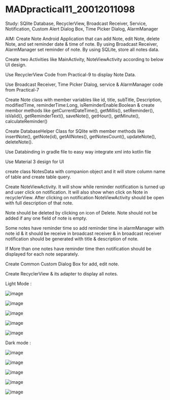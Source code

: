 # MADpractical11_20012011098
Study: SQlite Database, RecyclerView, Broadcast Receiver, Service, Notification, Custom Alert Dialog Box, Time Picker Dialog, AlarmManager

AIM: Create Note Android Application that can add Note, edit Note, delete Note, and set reminder date & time of note. By using Broadcast Receiver, AlarmManager set reminder of note. By using SQLite, store all notes data.

Create two Activities like MainActivity, NoteViewActivity according to below UI design.

Use RecyclerView Code from Practical-9 to display Note Data.

Use Broadcast Receiver, Time Picker Dialog, service & AlarmManager code from Practical-7

Create Note class with member variables like id, title, subTitle, Description, modifiedTime, reminderTime:Long, isReminderEnable:Boolean & create membor methods like getCurrentDateTime(), getMillis(), setReminder(), isValid(), getReminderText(), saveNote(), getHour(), getMinute(), calculateReminder() 

Create DatabaseHelper Class for SQlite with member methods like insertNote(), getNote(id), getAllNotes(), getNotesCount(), updateNote(), deleteNote().

Use Databinding in gradle file to easy way integrate xml into kotlin file

Use Material 3 design for UI

create class NotesData with companion object and it will store column name of table and create table query.

Create NoteViewActivity. It will show while reminder notification is turned up and user click on notification. It will also show when click on Note in recyclerView. After clicking on notification NoteViewActivity should be open with full description of that note. 

Note should be deleted by clicking on icon of Delete. Note should not be added if any one field of note is empty.

Some notes have reminder time so add reminder time in alarmManager with note id & it should be receive in broadcast receiver & in broadcast receiver notification should be generated with title & description of note.

If More than one notes have reminder time then notification should be displayed for each note separately.

Create Common Custom Dialog Box for add, edit note.

Create RecyclerView & its adapter to display all notes.

Light Mode :

![image](https://user-images.githubusercontent.com/110656702/202912991-b508ef9d-8d79-4a9e-9c17-848a63a7acfe.png)

![image](https://user-images.githubusercontent.com/110656702/202913001-b393afd2-8e4e-440b-bcf4-203108c9c01d.png)

![image](https://user-images.githubusercontent.com/110656702/202913005-2b872e59-0787-4283-b1df-4b5a3cb5a6e0.png)

![image](https://user-images.githubusercontent.com/110656702/202913016-b659cc2e-591a-4f2c-a126-c141f2f5fd31.png)

![image](https://user-images.githubusercontent.com/110656702/202913026-da525971-412e-4d83-b97e-77c7b6505bf5.png)

Dark mode :

![image](https://user-images.githubusercontent.com/110656702/202913084-d29f63ac-76cc-4f8e-b0ad-8aeb5ba818b6.png)

![image](https://user-images.githubusercontent.com/110656702/202913100-7d4fccb0-84b1-4d59-81fa-5a6ad224085b.png)

![image](https://user-images.githubusercontent.com/110656702/202913091-917495b7-0ad1-4759-8a64-0297a1585ca5.png)

![image](https://user-images.githubusercontent.com/110656702/202913121-b28bf9ff-ab32-42c5-9013-9f653939bd4a.png)

![image](https://user-images.githubusercontent.com/110656702/202913127-ccfc0793-bca8-4b4d-8e4a-a1048bce87c7.png)


     
 
   
